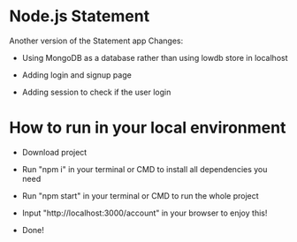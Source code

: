 # Node.js Statement
Another version of the Statement app
Changes:  
* Using MongoDB as a database rather than  using lowdb store in localhost
  
* Adding login and signup page
  
* Adding session to check if the user login       

  


# How to run in your local environment  
* Download project  

* Run "npm i" in your terminal or CMD to install all dependencies you need  

* Run "npm start" in your terminal or CMD to run the whole project  

* Input "http://localhost:3000/account" in your browser to enjoy this!  

* Done!


